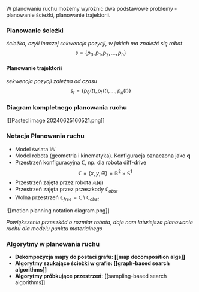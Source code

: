 W planowaniu ruchu możemy wyróżnić dwa podstawowe problemy - planowanie ścieżki, planowanie trajektorii.
### Planowanie ścieżki
*ścieżka, czyli inaczej sekwencja pozycji, w jakich ma znaleźć się robot*
$$
s = \left\{p_0, p_1, p_2, \dots, p_n \right\}
$$
#### Planowanie trajektorii
*sekwencja pozycji zależna od czasu*
$$
s_t = \left\{p_0(t), p_1(t), \dots, p_n(t)\right\}
$$
### Diagram kompletnego planowania ruchu
![[Pasted image 20240625160521.png]]
### Notacja Planowania ruchu
- Model świata $\mathbb{W}$
- Model robota (geometria i kinematyka). Konfiguracja oznaczona jako $\mathbf{q}$
- Przestrzeń konfiguracyjna $\mathbb{C}$, np. dla robota diff-drive
$$
\mathbb{C} = \left\{x, y, \Theta \right\} = \mathbb{R}^2 \times \mathbb{S}^1
$$
- Przestrzeń zajęta przez robota $\mathbb{A}(\mathbf{q})$
- Przestrzeń zajęta przez przeszkody $\mathbb{C}_{obst}$
- Wolna przestrzeń $\mathbb{C}_{free} = \mathbb{C} \setminus \mathbb{C}_{obst}$

 ![[motion planning notation diagram.png]]

*Powiększenie przeszkód o rozmiar robota, daje nam łatwiejsza planowanie ruchu dla modelu punktu materialnego*

### Algorytmy  w planowania ruchu
- **Dekompozycja mapy do postaci grafu: [[map decomposition algs]]**
- **Algorytmy szukające ścieżki w grafie:  [[graph-based search algorithms]]**
- **Algorytmy próbkujące przestrzeń:** [[sampling-based search algorithms]]
